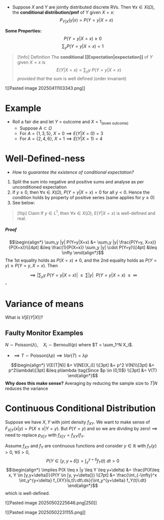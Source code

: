 - Suppose $X$ and $Y$ are jointly distributed discrete RVs. Then $\forall x \in X(\Omega)$, the **conditional distribution/pmf** of $Y$ given $X=x$:
$$P_{Y|X}(y|x) = P(Y=y|X=x)$$

**Some Properties:**
$$P(Y=y|X=x) \geq 0$$
$$\sum_y P(Y=y|X=x) = 1$$

>[!info] Definition
>The **conditional [[Expectation|expectation]]** of $Y$ given $X=x$ is
>$$E(Y|X=x) = \sum_y y \:P(Y=y|X=x)$$
>*provided that* the sum is well defined (order invariant)

![[Pasted image 20250411103343.png]]


# Example

-  Roll a fair die and let $Y$ = outcome and $X=1_{\{\text{even outcome}\}}$
	- Suppose $A \subset \Omega$
	- For $A = \{1,3,5\}$, $X=0 \implies E(Y|X=0) = 3$
	- For $A = \{2,4,6\}$, $X = 1\implies E(Y|X=1) = 4$


# Well-Defined-ness

- *How to guarantee the existence of conditional expectation?*

1. Split the sum into negative and positive sums and analyse as per unconditioned expectation
2. If $y \geq 0$, then $\forall x \in X(\Omega)$, $P(Y=y|X=x)=0$ for all $y <0$. Hence the condition holds by property of positive series (same applies for $y \geq 0$)
3. See below:
>[!tip] Claim
>If $y \in L^1$, then $\forall x \in X(\Omega)$, $E(Y|X=x)$ is well-defined and real.
##### Proof
$$\begin{align*}
\sum_y |y| P(Y=y|X=x) &= \sum_y |y| \frac{P(Y=y, X=x)}{P(X=x)}\\[4pt]
&\leq \frac{1}{P(X=x)} \sum_y |y| \cdot P(Y=y)\\[4pt]
&\leq \infty 
\end{align*}$$
The 1st equality holds as $P(X=x)\neq 0$, and the 2nd equality holds as $P(Y=y) \geq P(Y=y,X=x)$. Then

$$\implies \left|\sum_y y\:P(Y=y|X=x)\right| \:\:\leq\:\: \sum |y| \:\:P(Y=y|X=x)\:\:\leq\:\: \infty$$
$\square$ 


# Variance of means

What is $V[E(Y|X)]$?
## Faulty Monitor Examples

$N \sim \text{Poisson}(\lambda), \quad X_i \sim \text{Bernoulli}(p)$ where $T = \sum_1^N X_i$. 
- $\implies T \sim \text{Poisson}(\lambda p) \implies Var(T) = \lambda p$

$$\begin{align*}
V[E(T|N)] &= V[NE(X_i)] \\[3pt]
&= p^2 V(N)\\[3pt]
&= p^2\lambda\\[3pt]
&\leq p\lambda \tag{Since $p \in (0,1)$} \\[3pt]
&= V(T)
\end{align*}$$
**Why does this make sense?** Averaging by reducing the sample size to $T|N$ reduces the variance


# Continuous Conditional Distribution

Suppose we have $X,Y$ with joint density $f_{XY}$. We want to make sense of $F_{X|Y}(x|y) = P(X \leq x | Y=y)$. But $P(Y=y)$ and so we are dividing by zero! 
$\implies$ need to replace $p_{X|Y}$ with $f_{X|Y} = f_{XY} / f_Y$.

Assume $f_{XY}$ and $f_Y$ are continuous functions and consider $y \in \mathbb{R}$ with $f_Y(y) > 0$, $\forall \delta > 0$,
$$P(Y \in [y,y+\delta]) = \int_{y}^{y+\delta} f_Y(t) \:dt >0$$
$$\begin{align*}
\implies P(X \leq x |y \leq Y \leq y+\delta) &= \frac{P(X\leq x, Y \in [y,y+\delta])}{P(Y \in [y, y+\delta])} \\[7pt]
&= \frac{\int_{-\infty}^x \int_y^{y+\delta} f_{XY}(s,t)\:dt\:ds}{\int_y^{y+\delta} f_Y(t)\:dt}
\end{align*}$$
which is well-defined.

![[Pasted image 20250502225646.png|250]]

![[Pasted image 20250502231155.png]]
